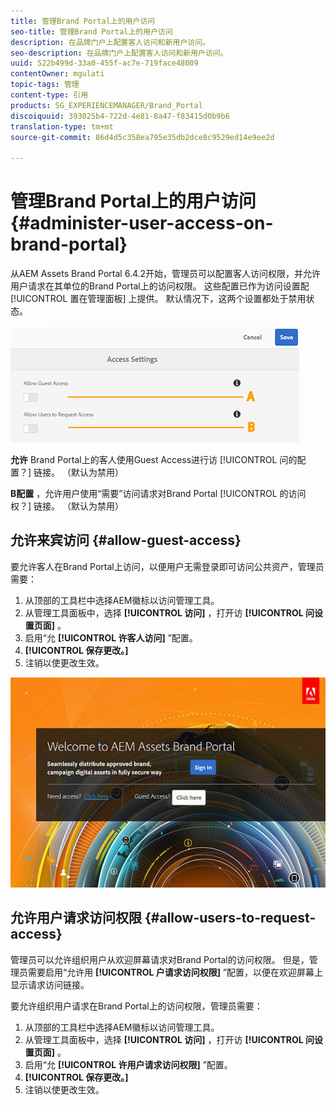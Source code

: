 ```yaml
---
title: 管理Brand Portal上的用户访问
seo-title: 管理Brand Portal上的用户访问
description: 在品牌门户上配置客人访问和新用户访问。
seo-description: 在品牌门户上配置客人访问和新用户访问。
uuid: 522b499d-33a0-455f-ac7e-719face48009
contentOwner: mgulati
topic-tags: 管理
content-type: 引用
products: SG_EXPERIENCEMANAGER/Brand_Portal
discoiquuid: 393025b4-722d-4e81-8a47-f83415d0b9b6
translation-type: tm+mt
source-git-commit: 86d4d5c358ea795e35db2dce8c9529ed14e9ee2d

---
```



# 管理Brand Portal上的用户访问 {#administer-user-access-on-brand-portal}

从AEM Assets Brand Portal 6.4.2开始，管理员可以配置客人访问权限，并允许用户请求在其单位的Brand Portal上的访问权限。 这些配置已作为访问设置配 [!UICONTROL 置在管理面板] 上提供。 默认情况下，这两个设置都处于禁用状态。

![](assets/access-configs.png)

**允许** Brand Portal上的客人使用Guest Access进行访 [!UICONTROL 问的配置？] 链接。 （默认为禁用）

**B配置** ，允许用户使用“需要”访问请求对Brand Portal [!UICONTROL 的访问权？] 链接。 （默认为禁用）

## 允许来宾访问 {#allow-guest-access}

要允许客人在Brand Portal上访问，以便用户无需登录即可访问公共资产，管理员需要：

1. 从顶部的工具栏中选择AEM徽标以访问管理工具。
1. 从管理工具面板中，选择 **[!UICONTROL 访问]** ，打开访 **[!UICONTROL 问设置页面]** 。
1. 启用“允 **[!UICONTROL 许客人访问]** ”配置。
1. **[!UICONTROL 保存更改。]**
1. 注销以使更改生效。

![](assets/bp-welcome-screen.png)

## 允许用户请求访问权限 {#allow-users-to-request-access}

管理员可以允许组织用户从欢迎屏幕请求对Brand Portal的访问权限。 但是，管理员需要启用“允许用 **[!UICONTROL 户请求访问权限]** ”配置，以便在欢迎屏幕上显示请求访问链接。

要允许组织用户请求在Brand Portal上的访问权限，管理员需要：

1. 从顶部的工具栏中选择AEM徽标以访问管理工具。
1. 从管理工具面板中，选择 **[!UICONTROL 访问]** ，打开访 **[!UICONTROL 问设置页面]** 。
1. 启用“允 **[!UICONTROL 许用户请求访问权限]** ”配置。
1. **[!UICONTROL 保存更改。]**
1. 注销以使更改生效。
